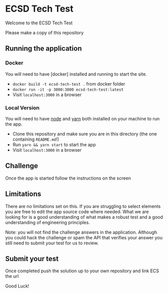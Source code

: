 # ECSD Tech Test
Welcome to the ECSD Tech Test 

Please make a copy of this repository

## Running the application

### Docker

You will need to have [docker] installed and running to start the site.

- `docker build -t ecsd-tech-test .` from docker folder
- `docker run -it -p 3000:3000 ecsd-tech-test:latest`
- Visit `localhost:3000` in a browser

### Local Version
You will need to have [node] and [yarn] both installed on your machine to run the app.

- Clone this repository and make sure you are in this directory (the one containing `README.md`!)
- Run `yarn && yarn start` to start the app
- Visit `localhost:3000` in a browser

## Challenge 
Once the app is started follow the instructions on the screen

## Limitations
There are no limitations set on this. If you are struggling to select elements you are free to edit the app source code where needed.
What we are looking for is a good understanding of what makes a robust test and a good understanding of engineering principles.

Note: you will not find the challenge answers in the application. Although you could hack the challenge or spam the API that verifies your answer you still need to submit your test for us to review. 

## Submit your test
Once completed push the solution up to your own repository and link ECS the url 

Good Luck!


[node]: https://nodejs.org/en/
[yarn]: https://yarnpkg.com/en/
